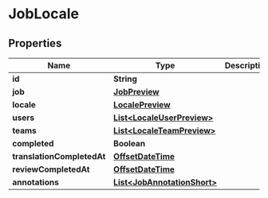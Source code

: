 

# JobLocale

## Properties

Name | Type | Description | Notes
------------ | ------------- | ------------- | -------------
**id** | **String** |  |  [optional]
**job** | [**JobPreview**](JobPreview.md) |  |  [optional]
**locale** | [**LocalePreview**](LocalePreview.md) |  |  [optional]
**users** | [**List&lt;LocaleUserPreview&gt;**](LocaleUserPreview.md) |  |  [optional]
**teams** | [**List&lt;LocaleTeamPreview&gt;**](LocaleTeamPreview.md) |  |  [optional]
**completed** | **Boolean** |  |  [optional]
**translationCompletedAt** | [**OffsetDateTime**](OffsetDateTime.md) |  |  [optional]
**reviewCompletedAt** | [**OffsetDateTime**](OffsetDateTime.md) |  |  [optional]
**annotations** | [**List&lt;JobAnnotationShort&gt;**](JobAnnotationShort.md) |  |  [optional]



